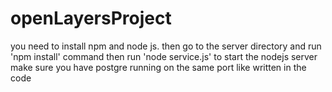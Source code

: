 # openLayersProject
you need to install npm and node js. then go to the server directory and 
run 'npm install' command then run 'node service.js' to start the nodejs server 
make sure you have postgre running on the same port like written in the code
